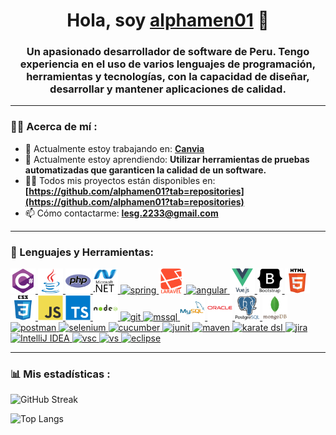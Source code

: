 <div align="center">
<h1 align="center">Hola, soy <a href="https://github.com/alphamen01">alphamen01</a> 👋</h1>
   <h3 align="center">Un apasionado desarrollador de software de Peru. Tengo experiencia en el uso de varios lenguajes de programación, herramientas y tecnologías, con la capacidad de diseñar, desarrollar y mantener aplicaciones de calidad.</h3>
</div>

---

### 👨‍💻 Acerca de mí :
- 🔭 Actualmente estoy trabajando en: **[Canvia](https://www.canvia.com/)**
- 🌱 Actualmente estoy aprendiendo: **Utilizar herramientas de pruebas automatizadas que garanticen la calidad de un software.**
- 👨‍💻 Todos mis proyectos están disponibles en: **[https://github.com/alphamen01?tab=repositories](https://github.com/alphamen01?tab=repositories)**
- 📫 Cómo contactarme: **lesg.2233@gmail.com**

---

<h3 align="left"> 🔨 Lenguajes y Herramientas:</h3>
<p align="left"> 
   <a href="https://www.w3schools.com/cs/" target="_blank" rel="noreferrer">
        <img src="https://raw.githubusercontent.com/devicons/devicon/master/icons/csharp/csharp-original.svg" alt="csharp" width="40" height="40" />
    </a>
    <a href="https://www.java.com" target="_blank" rel="noreferrer">
        <img src="https://raw.githubusercontent.com/devicons/devicon/master/icons/java/java-original.svg" alt="java" width="40" height="40" />
    </a>
   <a href="https://www.php.net" target="_blank" rel="noreferrer">
        <img src="https://raw.githubusercontent.com/devicons/devicon/master/icons/php/php-original.svg" alt="php" width="40" height="40" />
    </a>
    <a href="https://dotnet.microsoft.com/" target="_blank" rel="noreferrer">
        <img src="https://raw.githubusercontent.com/devicons/devicon/master/icons/dot-net/dot-net-original-wordmark.svg" alt="dotnet" width="40" height="40" />
    </a>
    <a href="https://spring.io/" target="_blank" rel="noreferrer">
        <img src="https://www.vectorlogo.zone/logos/springio/springio-icon.svg" alt="spring" width="40" height="40" />
    </a>
    <a href="https://laravel.com/" target="_blank" rel="noreferrer">
        <img src="https://raw.githubusercontent.com/devicons/devicon/master/icons/laravel/laravel-plain-wordmark.svg" alt="laravel" width="40" height="40" />
    </a>
    <a href="https://angular.io" target="_blank" rel="noreferrer">
        <img src="https://angular.io/assets/images/logos/angular/angular.svg" alt="angular" width="40" height="40" />
    </a>
   <a href="https://vuejs.org/" target="_blank" rel="noreferrer">
        <img src="https://raw.githubusercontent.com/devicons/devicon/master/icons/vuejs/vuejs-original-wordmark.svg" alt="vuejs" width="40" height="40" />
    </a>
    <a href="https://getbootstrap.com" target="_blank" rel="noreferrer">
        <img src="https://raw.githubusercontent.com/devicons/devicon/master/icons/bootstrap/bootstrap-plain-wordmark.svg" alt="bootstrap" width="40" height="40" />
    </a>
   <a href="https://www.w3.org/html/" target="_blank" rel="noreferrer">
        <img src="https://raw.githubusercontent.com/devicons/devicon/master/icons/html5/html5-original-wordmark.svg" alt="html5" width="40" height="40" />
    </a>
    <a href="https://www.w3schools.com/css/" target="_blank" rel="noreferrer">
        <img src="https://raw.githubusercontent.com/devicons/devicon/master/icons/css3/css3-original-wordmark.svg" alt="css3" width="40" height="40" />
    </a>
    <a href="https://developer.mozilla.org/en-US/docs/Web/JavaScript" target="_blank" rel="noreferrer">
        <img src="https://raw.githubusercontent.com/devicons/devicon/master/icons/javascript/javascript-original.svg" alt="javascript" width="40" height="40" />
    </a>
    <a href="https://www.typescriptlang.org/" target="_blank" rel="noreferrer">
        <img src="https://raw.githubusercontent.com/devicons/devicon/master/icons/typescript/typescript-original.svg" alt="typescript" width="40" height="40" />
    </a>
    <a href="https://nodejs.org" target="_blank" rel="noreferrer">
        <img src="https://raw.githubusercontent.com/devicons/devicon/master/icons/nodejs/nodejs-original-wordmark.svg" alt="nodejs" width="40" height="40" />
    </a>
   <a href="https://git-scm.com/" target="_blank" rel="noreferrer">
        <img src="https://www.vectorlogo.zone/logos/git-scm/git-scm-icon.svg" alt="git" width="40" height="40" />
    </a>
    <a href="https://www.microsoft.com/en-us/sql-server" target="_blank" rel="noreferrer">
        <img src="https://www.svgrepo.com/show/303229/microsoft-sql-server-logo.svg" alt="mssql" width="40" height="40" />
    </a>
    <a href="https://www.mysql.com/" target="_blank" rel="noreferrer">
        <img src="https://raw.githubusercontent.com/devicons/devicon/master/icons/mysql/mysql-original-wordmark.svg" alt="mysql" width="40" height="40" />
    </a>
    <a href="https://www.oracle.com/" target="_blank" rel="noreferrer">
        <img src="https://raw.githubusercontent.com/devicons/devicon/master/icons/oracle/oracle-original.svg" alt="oracle" width="40" height="40" />
    </a>
    <a href="https://www.postgresql.org" target="_blank" rel="noreferrer">
        <img src="https://raw.githubusercontent.com/devicons/devicon/master/icons/postgresql/postgresql-original-wordmark.svg" alt="postgresql" width="40" height="40" />
    </a>
   <a href="https://www.mongodb.com/" target="_blank" rel="noreferrer">
        <img src="https://raw.githubusercontent.com/devicons/devicon/master/icons/mongodb/mongodb-original-wordmark.svg" alt="mongodb" width="40" height="40" />
    </a>
    <a href="https://postman.com" target="_blank" rel="noreferrer">
        <img src="https://www.vectorlogo.zone/logos/getpostman/getpostman-icon.svg" alt="postman" width="40" height="40" />
    </a>
    <a href="https://www.selenium.dev" target="_blank" rel="noreferrer">
        <img src="https://raw.githubusercontent.com/detain/svg-logos/780f25886640cef088af994181646db2f6b1a3f8/svg/selenium-logo.svg" alt="selenium" width="40" height="40" />
    </a>
   <a href="https://cucumber.io/" target="_blank" rel="noreferrer">
        <img src="https://cucumber.io/cucumber/media/images/logos/icons/cucumber-open-icon.svg" alt="cucumber" width="40" height="40" />
    </a>
   <a href="https://junit.org/junit5/" target="_blank" rel="noreferrer">
        <img src="https://junit.org/junit5/assets/img/junit5-logo.png" alt="junit" width="40" height="40" />
    </a>
   <a href="https://maven.apache.org/download.cgi" target="_blank" rel="noreferrer">
        <img src="https://3.bp.blogspot.com/-YoXSXqqOyvI/WXsLGwITvyI/AAAAAAAAIFQ/hwobCg7-OKYvqI3FJe4dRh0NFz2ImJKiwCEwYBhgL/s200/maven%2Bjava%2Blogo.png" alt="maven" width="40" height="40" />
    </a>
    <a href="https://github.com/karatelabs/karate" target="_blank" rel="noreferrer">
        <img src="https://i0.wp.com/blog.knoldus.com/wp-content/uploads/2020/05/1200px-Karate_software_logo.svg_.png?resize=1024%2C1021&ssl=1" alt="karate dsl" width="40" height="40" />
    </a>
   <a href="https://www.atlassian.com/software/jira?&aceid=&adposition=&adgroup=140479881486&campaign=18442480203&creative=663390759269&device=c&keyword=jira&matchtype=e&network=g&placement=&ds_kids=p73335832032&ds_e=GOOGLE&ds_eid=700000001558501&ds_e1=GOOGLE&gclid=CjwKCAjw-7OlBhB8EiwAnoOEk9zIaruoGMWb5EUzTtlCQjuJnn-HAEi0DwjEmesC6zR2dkj9GVo_tRoCaP0QAvD_BwE&gclsrc=aw.ds" target="_blank" rel="noreferrer">
        <img src="https://www.shareicon.net/download/2017/06/23/887698_management.ico" alt="jira" width="40" height="40" />
    </a>
    <a href="https://www.jetbrains.com/idea/" target="_blank" rel="noreferrer">
        <img src="https://upload.wikimedia.org/wikipedia/commons/thumb/9/9c/IntelliJ_IDEA_Icon.svg/1200px-IntelliJ_IDEA_Icon.svg.png" alt="IntelliJ IDEA" width="40" height="40" />
    </a>
    <a href="https://code.visualstudio.com/" target="_blank" rel="noreferrer">
        <img src="https://upload.wikimedia.org/wikipedia/commons/thumb/9/9a/Visual_Studio_Code_1.35_icon.svg/512px-Visual_Studio_Code_1.35_icon.svg.png" alt="vsc" width="40" height="40" />
    </a>
    <a href="https://visualstudio.microsoft.com/es/" target="_blank" rel="noreferrer">
        <img src="https://visualstudio.microsoft.com/wp-content/uploads/2021/10/Product-Icon.svg" alt="vs" width="40" height="40" />
    </a>
     <a href="https://eclipseide.org/" target="_blank" rel="noreferrer">
        <img src="https://es.wizcase.com/wp-content/uploads/2021/05/Eclipse-IDE-Logo.jpg" alt="eclipse" width="40" height="40" />
    </a>
   
</p>

---

### 📊 Mis estadísticas :
![GitHub Streak](http://github-readme-streak-stats.herokuapp.com?user=alphamen01&theme=dark&locale=es)

![Top Langs](https://github-readme-stats.vercel.app/api/top-langs/?username=alphamen01&langs_count=12&locale=es&theme=tokyonight)

